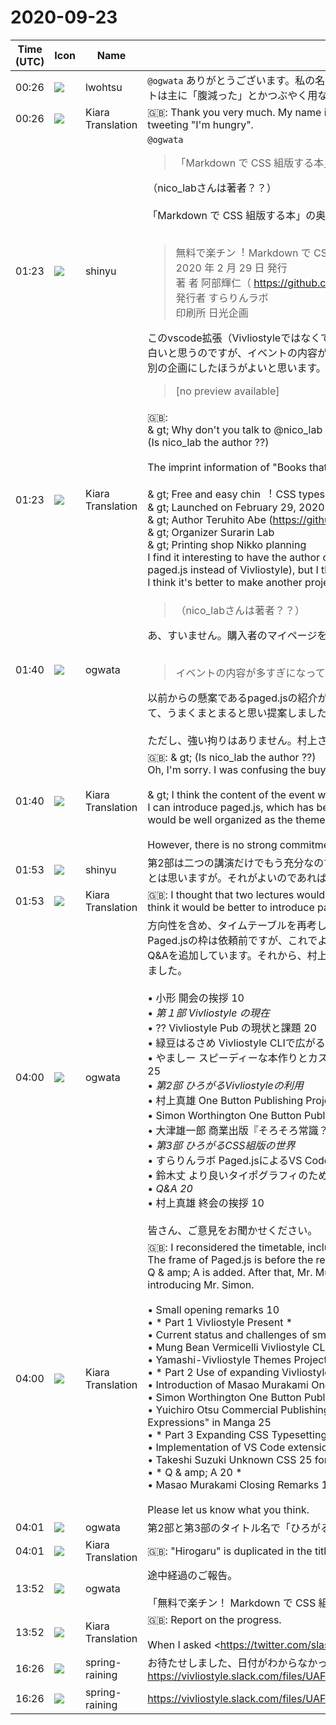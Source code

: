 # 2020-09-23

|Time (UTC)|Icon|Name|Message|
|---|---|---|---|
|00:26|![](https://secure.gravatar.com/avatar/6a1342affe7c337c61db338b633abef3.jpg?s=72&d=https%3A%2F%2Fa.slack-edge.com%2Fdf10d%2Fimg%2Favatars%2Fava_0024-72.png)|lwohtsu|`@ogwata` ありがとうございます。私の名前ですが本名の大津雄一郎でお願いできますと。Twitterアカウントは主に「腹減った」とかつぶやく用なもので。|
|00:26|![](https://avatars.slack-edge.com/2019-08-21/732685848020_f3f20736795184660348_72.png)|Kiara Translation|🇬🇧:  Thank you very much. My name is Yuichiro Otsu, my real name. Twitter accounts are mainly for tweeting "I'm hungry".|
|01:23|![](https://avatars.slack-edge.com/2018-04-27/354445776386_e258f5ed5ba887b08668_72.jpg)|shinyu|`@ogwata`<br><blockquote>「Markdown で CSS 組版する本」の@nico_labさんにお声がけしてはいかがでしょう。</blockquote>（nico_labさんは著者？？）<br><br>「Markdown で CSS 組版する本」の奥付情報は：<br><br><blockquote>無料で楽チン︕ Markdown で CSS 組版する本<br>2020 年 2 ⽉ 29 ⽇ 発⾏<br>著 者 阿部輝仁（ <https://github.com/abechanta> ）<br>発⾏者 すらりんラボ<br>印刷所 ⽇光企画</blockquote>このvscode拡張（Vivliostyleではなくてpaged.jsを使用）の開発者で本の著者に登壇してもらうことは面白いと思うのですが、イベントの内容が多すぎになってしまうと思います。<br>別の企画にしたほうがよいと思います。<br><blockquote>[no preview available]</blockquote>|
|01:23|![](https://avatars.slack-edge.com/2019-08-21/732685848020_f3f20736795184660348_72.png)|Kiara Translation|🇬🇧: <br>&amp; gt; Why don't you talk to @nico_lab in "Books for CSS typesetting with Markdown".<br>(Is nico_lab the author ??)<br><br>The imprint information of "Books that are CSS typeset with Markdown" is:<br><br>&amp; gt; Free and easy chin ︕ CSS typesetting book with Markdown<br>&amp; gt; Launched on February 29, 2020<br>&amp; gt; Author Teruhito Abe (<https://github.com/abechanta>)<br>&amp; gt; Organizer Surarin Lab<br>&amp; gt; Printing shop Nikko planning<br>I find it interesting to have the author of the book as the developer of this vscode extension (using paged.js instead of Vivliostyle), but I think the event will be overwhelming.<br>I think it's better to make another project.|
|01:40|![](https://avatars.slack-edge.com/2019-11-22/845042642576_070441337abaca9fb7b3_72.png)|ogwata|<blockquote>（nico_labさんは著者？？）</blockquote>あ、すいません。購入者のマイページを著者ページと混同していました。<br><br><blockquote>イベントの内容が多すぎになってしまうと思います。別の企画にしたほうがよいと思います。</blockquote>以前からの懸案であるpaged.jsの紹介ができます。また、第2部のテーマ「ひろがるCSS組版の世界」として、うまくまとまると思い提案しました。<br><br>ただし、強い拘りはありません。村上さんはどのような人がよいと思われますか？|
|01:40|![](https://avatars.slack-edge.com/2019-08-21/732685848020_f3f20736795184660348_72.png)|Kiara Translation|🇬🇧: &amp; gt; (Is nico_lab the author ??)<br>Oh, I'm sorry. I was confusing the buyer's My Page with the author page.<br><br>&amp; gt; I think the content of the event will be too much. I think it's better to make another project.<br>I can introduce paged.js, which has been a concern for a long time. In addition, I proposed that it would be well organized as the theme of Part 2, "The World of Expanding CSS Typesetting."<br><br>However, there is no strong commitment. What kind of person do you think Mr. Murakami should be?|
|01:53|![](https://avatars.slack-edge.com/2018-04-27/354445776386_e258f5ed5ba887b08668_72.jpg)|shinyu|第2部は二つの講演だけでもう充分なのでないかと思いました。もし増やすとしたらpaged.jsの紹介がよいとは思いますが。それがよいのであれば、その呼びかけお願いします `@ogwata`|
|01:53|![](https://avatars.slack-edge.com/2019-08-21/732685848020_f3f20736795184660348_72.png)|Kiara Translation|🇬🇧: I thought that two lectures would be enough for the second part. If you want to increase it, I think it would be better to introduce paged.js. If it's good, please call for it|
|04:00|![](https://avatars.slack-edge.com/2019-11-22/845042642576_070441337abaca9fb7b3_72.png)|ogwata|方向性を含め、タイムテーブルを再考してみました。<br>Paged.jsの枠は依頼前ですが、これでよければ私から連絡を取ってみようと思います。<br>Q&amp;Aを追加しています。それから、村上さんはSimonさんの紹介に専念してもらった方がよいかなと考えました。<br><br>• 小形	開会の挨拶	10<br>• 	*第１部 Vivliostyle の現在*	<br>• ??	Vivliostyle Pub の現状と課題	20<br>• 緑豆はるさめ	Vivliostyle CLIで広がるCSS組版のエコシステム	25<br>• やましー	スピーディーな本作りとカスタマイズ可能な本作りのための Vivliostyle Themes プロジェクト	25<br>• 	*第2部 ひろがるVivliostyleの利用*	<br>• 村上真雄	One Button Publishing Projectのご紹介	15<br>• Simon Worthington	One Button Publishing Project（仮）	<br>• 大津雄一郎	商業出版『そろそろ常識？マンガでわかる「正規表現」』の制作	25<br>• 	*第3部 ひろがるCSS組版の世界*	<br>• すらりんラボ		Paged.jsによるVS Codeエクステンションの実装(未)	<br>• 鈴木丈	より良いタイポグラフィのための知られざるCSS	25<br>• 	*Q&amp;A	20*<br>• 村上真雄	終会の挨拶	10<br><br>皆さん、ご意見をお聞かせください。|
|04:00|![](https://avatars.slack-edge.com/2019-08-21/732685848020_f3f20736795184660348_72.png)|Kiara Translation|🇬🇧: I reconsidered the timetable, including the direction.<br>The frame of Paged.js is before the request, but if this is all right, I will contact you.<br>Q &amp; amp; A is added. After that, Mr. Murakami thought that it would be better to concentrate on introducing Mr. Simon.<br><br>• Small opening remarks 10<br>• * Part 1 Vivliostyle Present *<br>• Current status and challenges of small Vivliostyle Pub 20<br>• Mung Bean Vermicelli Vivliostyle CLI Spreads CSS Typesetting Ecosystem 25<br>• Yamashi-Vivliostyle Themes Project 25 for speedy and customizable bookmaking<br>• * Part 2 Use of expanding Vivliostyle *<br>• Introduction of Masao Murakami One Button Publishing Project 15<br>• Simon Worthington One Button Publishing Project (tentative)<br>• Yuichiro Otsu Commercial Publishing "It's about time for common sense? Production of "Regular Expressions" in Manga 25<br>• * Part 3 Expanding CSS Typesetting World *<br>• Implementation of VS Code extension by Surarin Lab Paged.js (not yet)<br>• Takeshi Suzuki Unknown CSS 25 for better typography<br>• * Q &amp; amp; A 20 *<br>• Masao Murakami Closing Remarks 10<br><br>Please let us know what you think.|
|04:01|![](https://avatars.slack-edge.com/2019-11-22/845042642576_070441337abaca9fb7b3_72.png)|ogwata|第2部と第3部のタイトル名で「ひろがる」が重複しているので、ここは要再考ですね。|
|04:01|![](https://avatars.slack-edge.com/2019-08-21/732685848020_f3f20736795184660348_72.png)|Kiara Translation|🇬🇧: "Hirogaru" is duplicated in the title names of Part 2 and Part 3, so this is a reconsideration.|
|13:52|![](https://avatars.slack-edge.com/2019-11-22/845042642576_070441337abaca9fb7b3_72.png)|ogwata|途中経過のご報告。<br><br>「無料で楽チン！ Markdown で CSS 組版する本」の発行人である<https://twitter.com/slash_twi|すらりん>さんにスピーカーを依頼したところ、以下のような返事をいただきました。<br><br><blockquote>まずはご連絡頂きましてありがとうございます。<br>今回技術書典で出した「無料で楽チン！MarkdownでCSS組版する本」は当サークルに所属しております友人が執筆したものになります。<br>当人に今回のこのお話を私からしてみますので、少々お待ち頂けますでしょうか。<br><br>余談ですが、自分も Vivliostyle の同人誌３冊を紙冊子で購入しているユーザーです。今回の同人誌の種としては Vivliostyle の存在があったこともあります。これを VSCode で使いたいと思ったことが動機で彼に振ってみた次第でした。</blockquote>それからタイムテーブルですが、Vivliostyle Pubより前にCLI、Themesの発表があった方が理解されやすいように思い、順番を入れ替えてみました（はるさめさん、トップになりましたが大丈夫でしょうか）。<br>Googleスプレッドシートにまとめたのでご参照ください。<br><https://docs.google.com/spreadsheets/d/1HSijmZIJDLdWKGAY9SEO0Sy6rcs7j6GOAnJdIZQnm1Y/edit?usp=sharing><br>https://vivliostyle.slack.com/files/UJS3RCS86/F01BY623AKS/vivliostyle___________________________________2020___<br><blockquote>The latest Tweets from すらりん＠技術書典９「Unity マーシャリング」 (@slash_twi). 関心事は DirectX,OpenGL,Vulkan, PC仮想化(ESXi,Proxmox,</blockquote>|
|13:52|![](https://avatars.slack-edge.com/2019-08-21/732685848020_f3f20736795184660348_72.png)|Kiara Translation|🇬🇧: Report on the progress.<br><br>When I asked <https://twitter.com/slash_twi|Surarin>, the publisher of "Free and easy CSS typesetting book with Markdown", to speak, I received the following reply.<br><br>&amp; gt; First of all, thank you for contacting us.<br>&amp; gt; The "Free and easy chin! CSS typesetting book with Markdown" published in the technical book this time was written by a friend who belongs to this circle.<br>&amp; gt; I'll tell you this story, so can you wait for a while?<br>&amp; gt;<br>&amp; gt; As an aside, I am also a user who purchases three Vivliostyle douujinshi as paper booklets. Vivliostyle was one of the seeds of this douujinshi. I wanted to use this in VSCode, and I motivated him to do it.<br>As for the timetable, I thought it would be easier to understand if CLI and Themes were announced before Vivliostyle Pub, so I changed the order (Mr. Harusame, is it okay to be at the top?).<br>Please refer to the Google spreadsheet.<br><https://docs.google.com/spreadsheets/d/1HSijmZIJDLdWKGAY9SEO0Sy6rcs7j6GOAnJdIZQnm1Y/edit?usp=sharing>|
|16:26|![](https://secure.gravatar.com/avatar/1ac180f0868137292905c311b5fff781.jpg?s=72&d=https%3A%2F%2Fa.slack-edge.com%2Fdf10d%2Fimg%2Favatars%2Fava_0021-72.png)|spring-raining|お待たせしました、日付がわからなかったので11/7の方で入れています<br>https://vivliostyle.slack.com/files/UAFGMSJJK/F01B91NEL1H/user_meeting_banner_1200x630.png|
|16:26|![](https://secure.gravatar.com/avatar/1ac180f0868137292905c311b5fff781.jpg?s=72&d=https%3A%2F%2Fa.slack-edge.com%2Fdf10d%2Fimg%2Favatars%2Fava_0021-72.png)|spring-raining|https://vivliostyle.slack.com/files/UAFGMSJJK/F01B23JLNK0/user_meeting_banner.ai|
